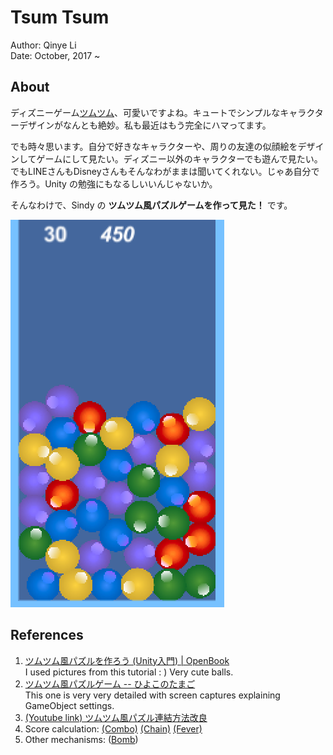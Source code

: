 # Tsum Tsum

Author: Qinye Li  
Date: October, 2017 ~

## About

ディズニーゲーム[ツムツム](http://www.disney.co.jp/games/dtt.html)、可愛いですよね。キュートでシンプルなキャラクターデザインがなんとも絶妙。私も最近はもう完全にハマってます。

でも時々思います。自分で好きなキャラクターや、周りの友達の似顔絵をデザインしてゲームにして見たい。ディズニー以外のキャラクターでも遊んで見たい。でもLINEさんもDisneyさんもそんなわがままは聞いてくれない。じゃあ自分で作ろう。Unity の勉強にもなるしいいんじゃないか。

そんなわけで、Sindy の **ツムツム風パズルゲームを作って見た！** です。

![](./gameplay.png)

## References

1. [ツムツム風パズルを作ろう (Unity入門) | OpenBook](https://openbook4.me/projects/161/sections/959)  
I used pictures from this tutorial : ) Very cute balls.
2. [ツムツム風パズルゲーム -- ひよこのたまご](http://hiyotama.hatenablog.com/entry/2015/05/18/090000)  
This one is very very detailed with screen captures explaining GameObject settings.
3. [(Youtube link) ツムツム風パズル連結方法改良](https://www.youtube.com/watch?v=abjUkhZwqvA)
4. Score calculation: [(Combo)](http://xn--tck7aa1hrab8k.xyz/%E3%83%84%E3%83%A0%E3%83%84%E3%83%A0-%E3%82%B3%E3%83%B3%E3%83%9C%E3%81%A8%E7%82%B9%E6%95%B0%E8%A8%88%E7%AE%97%E3%81%AE%E8%A7%A3%E8%AA%AC/) [(Chain)](https://www.google.com/search?q=%E3%83%84%E3%83%A0%E3%83%84%E3%83%A0+%E3%83%81%E3%82%Afile:///Users/qinyeli/Repositories/TsumTsum/gameplay.png7%E3%83%BC%E3%83%B3%E3%80%80%E3%82%B9%E3%82%B3%E3%82%A2+3500&oq=%E3%83%84%E3%83%A0%E3%83%84%E3%83%A0+%E3%83%81%E3%82%A7%E3%83%BC%E3%83%B3%E3%80%80%E3%82%B9%E3%82%B3%E3%82%A2+3500&gs_l=psy-ab.3...357696.359574.0.359741.5.5.0.0.0.0.216.479.4j0j1.5.0....0...1.1.64.psy-ab..0.1.216...0i30k1.0.-Fo3_zq9qcA) [(Fever)](http://xn--bdkam3b3db8k4475bco4a.jp/1240.html)
5. Other mechanisms: ([Bomb](http://www.afroasian2012.org/kouryaku/ruby308.html))